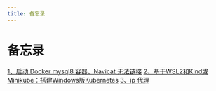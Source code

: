 ```yaml
---
title: 备忘录
---
```


# 备忘录

[1、启动 Docker mysql8 容器、Navicat 无法链接](https://github.com/ngocquyhoang/dockerize/blob/master/docker-compose.yml#L50-L51)
[2、基于WSL2和Kind或Minikube：搭建Windows版Kubernetes](https://www.kubernetes.org.cn/7723.html)
[3、ip 代理](../resource/proxy.html)